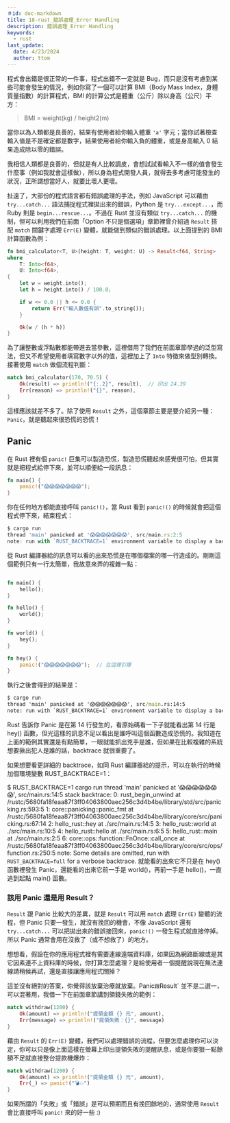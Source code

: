 ```yaml
---
＃id: doc-markdown
title: 18-rust_錯誤處理_Error Handling
description: 錯誤處理_Error Handling
keywords:
  - rust
last_update:
  date: 4/23/2024
  author: ttom
---
```

程式會出錯是很正常的一件事，程式出錯不一定就是 Bug，而只是沒有考慮到某些可能會發生的情況，例如你寫了一個可以計算 BMI（Body Mass Index，身體質量指數）的計算程式，BMI 的計算公式是體重（公斤）除以身高（公尺）平方：

> BMI = weight(kg) / height2(m)

當你以為人類都是良善的，結果有使用者給你輸入體重 `'a'` 字元；當你試著檢查輸入值是不是確定都是數字，結果使用者給你輸入負的體重，或是身高輸入 0 結果造成除以零的錯誤。

我相信人類都是良善的，但就是有人比較調皮，會想試試看輸入不一樣的值會發生什麼事（例如我就會這樣做），所以身為程式開發人員，就得去多考慮可能發生的狀況，正所謂想當好人，就要比壞人更壞。

扯遠了，大部份的程式語言都有錯誤處理的手法，例如 JavaScript 可以藉由 `try...catch...` 語法捕捉程式裡拋出來的錯誤，Python 是 `try...except...`，而 Ruby 則是 `begin...rescue...`。不過在 Rust 並沒有類似 `try...catch...` 的機制，但可以利用我們在前面「Option 不只是個選項」章節裡曾介紹過 `Result` 搭配 `match` 關鍵字處理 `Err(E)` 變體，就能做到類似的錯誤處理。以上面提到的 BMI 計算函數為例：

```rust
fn bmi_calculator<T, U>(height: T, weight: U) -> Result<f64, String>
where
    T: Into<f64>,
    U: Into<f64>,
{
    let w = weight.into();
    let h = height.into() / 100.0;

    if w <= 0.0 || h <= 0.0 {
        return Err("輸入數值有誤".to_string());
    }

    Ok(w / (h * h))
}
```

為了讓整數或浮點數都能帶進去當參數，這裡借用了我們在前面章節學過的泛型寫法，但又不希望使用者填寫數字以外的值，這裡加上了 `Into` 特徵來做型別轉換。接著使用 `match` 做個流程判斷：

```rust
match bmi_calculator(170, 70.5) {
    Ok(result) => println!("{:.2}", result),  // 印出 24.39
    Err(reason) => println!("{}", reason),
}

```

這樣應該就差不多了。除了使用 `Result` 之外，這個章節主要是要介紹另一種：`Panic`，就是聽起來很恐慌的恐慌！

Panic
-----

在 Rust 裡有個 `panic!` 巨集可以製造恐慌，製造恐慌聽起來感覺很可怕，但其實就是把程式給停下來，並可以順便給一段訊息：

```rust
fn main() {
    panic!("😱😱😱😱😱😱😱");
}

```

你在任何地方都能直接呼叫 `panic!()`，當 Rust 看到 `panic!()` 的時候就會把這個程式停下來，結束程式：

```javascript
$ cargo run
thread 'main' panicked at '😱😱😱😱😱😱😱', src/main.rs:2:5
note: run with `RUST_BACKTRACE=1` environment variable to display a backtrace
```

從 Rust 編譯器給的訊息可以看的出來恐慌是在哪個檔案的哪一行造成的。剛剛這個範例只有一行太簡單，我故意來弄的複雜一點：
```rust

fn main() {
    hello();
}

fn hello() {
    world();
}

fn world() {
    hey();
}

fn hey() {
    panic!("😱😱😱😱😱😱😱");  // 在這裡引爆
}
```
執行之後會得到的結果是：
```cmd
$ cargo run                 
thread 'main' panicked at '😱😱😱😱😱😱😱', src/main.rs:14:5
note: run with `RUST_BACKTRACE=1` environment variable to display a backtrace
```
Rust 告訴你 Panic 是在第 14 行發生的，看原始碼看一下子就能看出第 14 行是 hey() 函數，但光這樣的訊息不足以看出是誰呼叫這個函數造成恐慌的。我知道在上面的範例其實還是有點簡單，一眼就能抓出兇手是誰，但如果在比較複雜的系統想要揪出犯人是誰的話，backtrace 就很重要了。

如果想要看更詳細的 backtrace，如同 Rust 編譯器給的提示，可以在執行的時候加個環境變數 RUST_BACKTRACE=1：

$ RUST_BACKTRACE=1 cargo run 
thread 'main' panicked at '😱😱😱😱😱😱😱', src/main.rs:14:5
stack backtrace:
   0: rust_begin_unwind
             at /rustc/5680fa18feaa87f3ff04063800aec256c3d4b4be/library/std/src/panicking.rs:593:5
   1: core::panicking::panic_fmt
             at /rustc/5680fa18feaa87f3ff04063800aec256c3d4b4be/library/core/src/panicking.rs:67:14
   2: hello_rust::hey
             at ./src/main.rs:14:5
   3: hello_rust::world
             at ./src/main.rs:10:5
   4: hello_rust::hello
             at ./src/main.rs:6:5
   5: hello_rust::main
             at ./src/main.rs:2:5
   6: core::ops::function::FnOnce::call_once
             at /rustc/5680fa18feaa87f3ff04063800aec256c3d4b4be/library/core/src/ops/function.rs:250:5
note: Some details are omitted, run with `RUST_BACKTRACE=full` for a verbose backtrace.
就能看的出來它不只是在 hey() 函數裡發生 Panic，還能看的出來它前一手是 world()，再前一手是 hello()，一直追到起點 main() 函數。

### 該用 Panic 還是用 Result？

`Result` 跟 Panic 比較大的差異，就是 `Result` 可以用 `match` 處理 `Err(E)` 變體的流程，但 Panic 只要一發生，就沒有挽回的機會，不像 JavaScript 還有 `try...catch...` 可以把拋出來的錯誤接回來，`panic!()` 一發生程式就直接停掉。所以 Panic 通常會用在沒救了（或不想救了）的地方。

想想看，假設在你的應用程式裡有需要連線遠端資料庫，如果因為網路斷線或是其它因素連不上資料庫的時候，你打算怎麼處理？是給使用者一個提醒說現在無法連線請稍候再試，還是直接讓應用程式關掉？

這並沒有絕對的答案，你覺得該放棄治療就放棄。Panic`跟`Result` 並不是二選一，可以混著用，我借一下在前面章節講到領錢失敗的範例：

```rust
match withdraw(1200) {
    Ok(amount) => println!("提領金額 {} 元", amount),
    Err(message) => println!("提領失敗：{}", message)
}

```

藉由 `Result` 的 `Err(E)` 變體，我們可以處理錯誤的流程，但要怎麼處理你可以決定，你可以只是像上面這樣在螢幕上印出提領失敗的提醒訊息，或是你要狠一點餘額不足就直接整台提款機爆炸：

```rust
match withdraw(1200) {
    Ok(amount) => println!("提領金額 {} 元", amount),
    Err(_) => panic!("💣💥")
}

```

如果所謂的「失敗」或「錯誤」是可以預期而且有挽回餘地的，通常使用 `Result` 會比直接呼叫 `panic!` 來的好一些 :)

